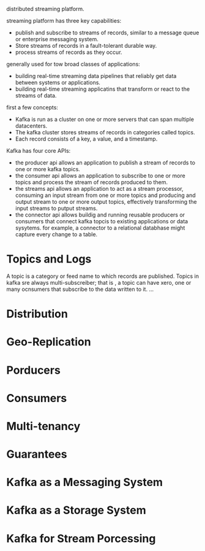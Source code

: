 distributed streaming platform.


streaming platform has three key capabilities:
- publish and subscribe to streams of records, similar to a message queue or enterprise messaging system.
- Store streams of records in a fault-tolerant durable way.
- process streams of records as they occur.

generally used for tow broad classes of applications:
- building real-time streaming data pipelines that reliably get data between systems or applications.
- building real-time streaming applicatins that transform or react to the streams of data.

first a few concepts:
- Kafka is run as a cluster on one or more servers that can span multiple datacenters.
- The kafka cluster stores streams of records in categories called topics.
- Each record consists of a key, a value, and a timestamp.

Kafka has four core APIs:
- the producer api allows an application to publish a stream of records to one or more kafka topics.
- the consumer api allows an application to subscribe to one or more topics and process the stream of records produced to them.
- the streams api allows an application to act as a stream processor, consuming an input stream from one or more topics and producing and output stream to one or more output topics, effectively transforming the input streams to putput streams.
- the connector api allows buildig and running reusable producers or consumers that connect kafka topcis to existing applications  or data sysytems. for example, a connector to a relational databhase might capture every change to a table.


# Topics and Logs
A topic is a category or feed name to which records are published. Topics in kafka sre always multi-subscreiber; that is , a topic can have xero, one or many ocnsumers that subscribe to the data written to it.
...


# Distribution
# Geo-Replication
# Porducers
# Consumers
# Multi-tenancy
# Guarantees
# Kafka as a Messaging System
# Kafka as a Storage System
# Kafka for Stream Porcessing 




